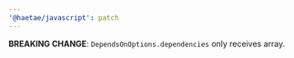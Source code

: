 ```yaml
---
'@haetae/javascript': patch
---
```


**BREAKING CHANGE**: `DependsOnOptions.dependencies` only receives array.
